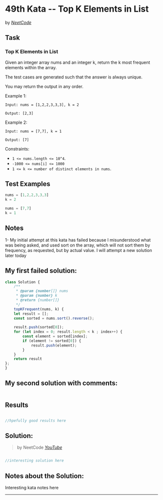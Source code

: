 # 49th Kata -- Top K Elements in List


by *[NeetCode](https://neetcode.io/problems/top-k-elements-in-list)*


## Task

### Top K Elements in List


Given an integer array nums and an integer k, return the k most frequent elements within the array.

The test cases are generated such that the answer is always unique.

You may return the output in any order.

Example 1:

```
Input: nums = [1,2,2,3,3,3], k = 2

Output: [2,3]
```

Example 2:
```
Input: nums = [7,7], k = 1

Output: [7]
```
Constraints:

* ```1 <= nums.length <= 10^4```.
* ```-1000 <= nums[i] <= 1000```
* ```1 <= k <= number of distinct elements in nums```.


## Test Examples

```js
nums = [1,2,2,3,3,3]
k = 2

nums = [7,7]
k = 1
```


## Notes

1- My initial attempt at this kata has failed because I misunderstood what was being asked, and used sort on the array, which will not sort them by frequency, as requested, but by actual value.
I will attempt a new solution later today


## My first failed solution:

```js
class Solution {
    /**
     * @param {number[]} nums
     * @param {number} k
     * @return {number[]}
     */
    topKFrequent(nums, k) {
    let result = [];
    const sorted = nums.sort().reverse();
    
    result.push(sorted[0]);
    for (let index = 0; result.length < k ; index++) {
        const element = sorted[index];
        if (element != sorted[0]) {
            result.push(element);
        }
    }
    return result
};
}

```

## My second solution with comments:


```js
```

## Results

```js

//hpefully good results here

```

## Solution:
> by NeetCode *[YouTube](LINKHERE)*

```js

//interesting solution here

```

## Notes about the Solution:

Interesting kata notes here


---